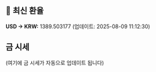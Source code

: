 
## 💱 최신 환율
<!-- EXCHANGE_RATE_START -->
**USD → KRW:** 1389.503177 (업데이트: 2025-08-09 11:12:30)
<!-- EXCHANGE_RATE_END -->

## 금 시세
<!-- GOLD_PRICE_START -->
(여기에 금 시세가 자동으로 업데이트 됩니다)
<!-- GOLD_PRICE_END -->

